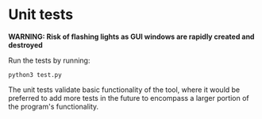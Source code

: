 # Unit tests

**WARNING: Risk of flashing lights as GUI windows are rapidly created and destroyed**

Run the tests by running:

```
python3 test.py
```

The unit tests validate basic functionality of the tool, where it would be preferred to add more tests in the future to encompass a larger portion of the program's functionality.
